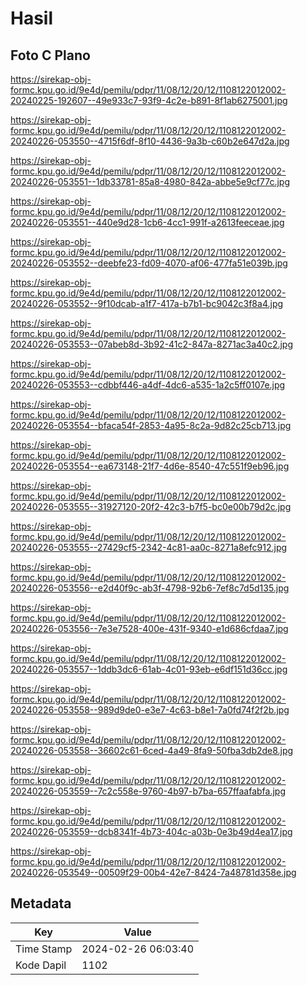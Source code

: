 # Hasil

## Foto C Plano

https://sirekap-obj-formc.kpu.go.id/9e4d/pemilu/pdpr/11/08/12/20/12/1108122012002-20240225-192607--49e933c7-93f9-4c2e-b891-8f1ab6275001.jpg

https://sirekap-obj-formc.kpu.go.id/9e4d/pemilu/pdpr/11/08/12/20/12/1108122012002-20240226-053550--4715f6df-8f10-4436-9a3b-c60b2e647d2a.jpg

https://sirekap-obj-formc.kpu.go.id/9e4d/pemilu/pdpr/11/08/12/20/12/1108122012002-20240226-053551--1db33781-85a8-4980-842a-abbe5e9cf77c.jpg

https://sirekap-obj-formc.kpu.go.id/9e4d/pemilu/pdpr/11/08/12/20/12/1108122012002-20240226-053551--440e9d28-1cb6-4cc1-991f-a2613feeceae.jpg

https://sirekap-obj-formc.kpu.go.id/9e4d/pemilu/pdpr/11/08/12/20/12/1108122012002-20240226-053552--deebfe23-fd09-4070-af06-477fa51e039b.jpg

https://sirekap-obj-formc.kpu.go.id/9e4d/pemilu/pdpr/11/08/12/20/12/1108122012002-20240226-053552--9f10dcab-a1f7-417a-b7b1-bc9042c3f8a4.jpg

https://sirekap-obj-formc.kpu.go.id/9e4d/pemilu/pdpr/11/08/12/20/12/1108122012002-20240226-053553--07abeb8d-3b92-41c2-847a-8271ac3a40c2.jpg

https://sirekap-obj-formc.kpu.go.id/9e4d/pemilu/pdpr/11/08/12/20/12/1108122012002-20240226-053553--cdbbf446-a4df-4dc6-a535-1a2c5ff0107e.jpg

https://sirekap-obj-formc.kpu.go.id/9e4d/pemilu/pdpr/11/08/12/20/12/1108122012002-20240226-053554--bfaca54f-2853-4a95-8c2a-9d82c25cb713.jpg

https://sirekap-obj-formc.kpu.go.id/9e4d/pemilu/pdpr/11/08/12/20/12/1108122012002-20240226-053554--ea673148-21f7-4d6e-8540-47c551f9eb96.jpg

https://sirekap-obj-formc.kpu.go.id/9e4d/pemilu/pdpr/11/08/12/20/12/1108122012002-20240226-053555--31927120-20f2-42c3-b7f5-bc0e00b79d2c.jpg

https://sirekap-obj-formc.kpu.go.id/9e4d/pemilu/pdpr/11/08/12/20/12/1108122012002-20240226-053555--27429cf5-2342-4c81-aa0c-8271a8efc912.jpg

https://sirekap-obj-formc.kpu.go.id/9e4d/pemilu/pdpr/11/08/12/20/12/1108122012002-20240226-053556--e2d40f9c-ab3f-4798-92b6-7ef8c7d5d135.jpg

https://sirekap-obj-formc.kpu.go.id/9e4d/pemilu/pdpr/11/08/12/20/12/1108122012002-20240226-053556--7e3e7528-400e-431f-9340-e1d686cfdaa7.jpg

https://sirekap-obj-formc.kpu.go.id/9e4d/pemilu/pdpr/11/08/12/20/12/1108122012002-20240226-053557--1ddb3dc6-61ab-4c01-93eb-e6df151d36cc.jpg

https://sirekap-obj-formc.kpu.go.id/9e4d/pemilu/pdpr/11/08/12/20/12/1108122012002-20240226-053558--989d9de0-e3e7-4c63-b8e1-7a0fd74f2f2b.jpg

https://sirekap-obj-formc.kpu.go.id/9e4d/pemilu/pdpr/11/08/12/20/12/1108122012002-20240226-053558--36602c61-6ced-4a49-8fa9-50fba3db2de8.jpg

https://sirekap-obj-formc.kpu.go.id/9e4d/pemilu/pdpr/11/08/12/20/12/1108122012002-20240226-053559--7c2c558e-9760-4b97-b7ba-657ffaafabfa.jpg

https://sirekap-obj-formc.kpu.go.id/9e4d/pemilu/pdpr/11/08/12/20/12/1108122012002-20240226-053559--dcb8341f-4b73-404c-a03b-0e3b49d4ea17.jpg

https://sirekap-obj-formc.kpu.go.id/9e4d/pemilu/pdpr/11/08/12/20/12/1108122012002-20240226-053549--00509f29-00b4-42e7-8424-7a48781d358e.jpg


## Metadata

| Key        | Value               |
| ---------- | ------------------- |
| Time Stamp | 2024-02-26 06:03:40 |
| Kode Dapil | 1102                |



